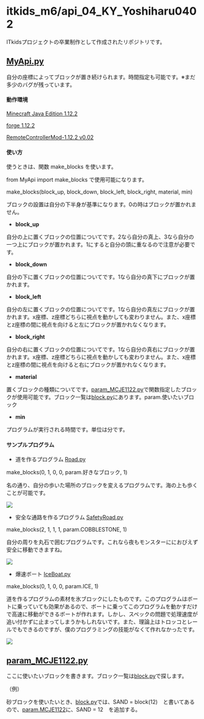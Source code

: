 # itkids_m6/api_04_KY_Yoshiharu0402
ITkidsプロジェクトの卒業制作として作成されたリポジトリです。

## [MyApi.py](./MyApi.py)
自分の座標によってブロックが置き続けられます。時間指定も可能です。※まだ多少のバグが残っています。

#### 動作環境
[Minecraft Java Edition 1.12.2](./https://www.minecraft.net/ja-jp)

[forge 1.12.2](./https://files.minecraftforge.net/net/minecraftforge/forge/index_1.12.2.html)

[RemoteControllerMod-1.12.2 v0.02](./https://www.curseforge.com/minecraft/mc-mods/remote-controller/files/3242375)

#### 使い方
使うときは、関数 make_blocks を使います。

from MyApi import make_blocks で使用可能になります。

make_blocks(block_up, block_down, block_left, block_right, material, min)


ブロックの設置は自分の下半身が基準になります。0の時はブロックが置かれません。
- **block_up** 

自分の上に置くブロックの位置についてです。2なら自分の真上、3なら自分の一つ上にブロックが置かれます。1にすると自分の頭に重なるので注意が必要です。
- **block_down** 

自分の下に置くブロックの位置についてです。1なら自分の真下にブロックが置かれます。
- **block_left** 

自分の左に置くブロックの位置についてです。1なら自分の真左にブロックが置かれます。x座標、z座標どちらに視点を動かしても変わりません。また、x座標とz座標の間に視点を向けると左にブロックが置かれなくなります。
- **block_right** 

自分の右に置くブロックの位置についてです。1なら自分の真右にブロックが置かれます。x座標、z座標どちらに視点を動かしても変わりません。また、x座標とz座標の間に視点を向けると右にブロックが置かれなくなります。
- **material** 

置くブロックの種類についてです。[param_MCJE1122.py](./param_MCJE1122.py)で関数指定したブロックが使用可能です。ブロック一覧は[block.py](./block.py)にあります。param.使いたいブロック
- **min**

プログラムが実行される時間です。単位は分です。

#### サンプルプログラム

- 道を作るプログラム [Road.py](./Road.py)

make_blocks(0, 1, 0, 0, param.好きなブロック, 1)


名の通り、自分の歩いた場所のブロックを変えるプログラムです。海の上も歩くことが可能です。

[<img src="./images/ezgif-4-e5d04a153f.gif">](./images/ezgif-4-e5d04a153f.gif)

- 安全な通路を作るプログラム [SafetyRoad.py](./safetyRoad.py)

make_blocks(2, 1, 1, 1, param.COBBLESTONE, 1)

自分の周りを丸石で囲むプログラムです。これなら夜もモンスターににおびえず安全に移動できますね。

[<img src="./images/ezgif-4-d1a8f823e5.gif">](./images/ezgif-4-d1a8f823e5.gif)

- 爆速ボート [IceBoat.py](./IceBoat.py)

make_blocks(0, 1, 0, 0, param.ICE, 1)

道を作るプログラムの素材を氷ブロックにしたものです。このプログラムはボートに乗っていても効果があるので、ボートに乗ってこのプログラムを動かすだけで高速に移動ができるボートが作れます。しかし、スペックの問題で処理速度が追い付かずに止まってしまうかもしれないです。また、理論上はトロッコとレールでもできるのですが、僕のプログラミングの技能がなくて作れなかったです。

[<img src="./images/ezgif-4-4bff1e4e4c.gif">](./images/ezgif-4-4bff1e4e4c.gif)
## [param_MCJE1122.py](./param_MCJE1122.py)
ここに使いたいブロックを書きます。ブロック一覧は[block.py](./block.py)で探します。

（例）

砂ブロックを使いたいとき、[block.py](./block.py)では、SAND = block(12)　と書いてあるので、[param.MCJE1122](./param.MCJE1122)に、SAND = 12　を追加する。